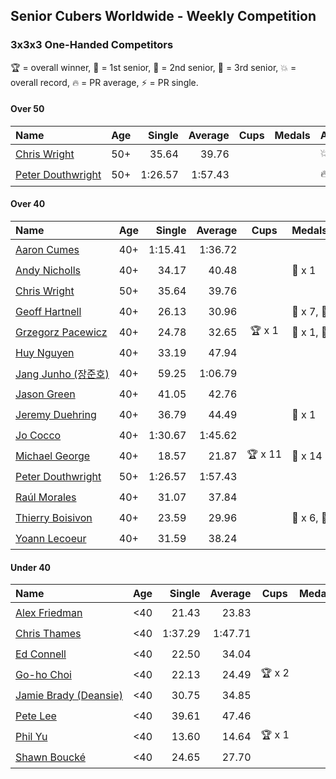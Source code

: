 ## Senior Cubers Worldwide - Weekly Competition
### 3x3x3 One-Handed Competitors

🏆 = overall winner, 🥇 = 1st senior, 🥈 = 2nd senior, 🥉 = 3rd senior, 💥 = overall record, 🔥 = PR average, ⚡ = PR single.

#### Over 50

| Name | Age | Single | Average | Cups | Medals | Achievements |
| :-- | :--: | --: | --: | :--: | :-- | :-- |
| [<span style="white-space: nowrap">Chris Wright</span>](../../persons/chris_wright/333oh.md) | 50+ | 35.64 | 39.76 |  |  | <span style="white-space: nowrap">💥 x 1, 🔥 x 1, ⚡ x 1</span> |
| [<span style="white-space: nowrap">Peter Douthwright</span>](../../persons/peter_douthwright/333oh.md) | 50+ | 1:26.57 | 1:57.43 |  |  | <span style="white-space: nowrap">🔥 x 1, ⚡ x 2</span> |

#### Over 40

| Name | Age | Single | Average | Cups | Medals | Achievements |
| :-- | :--: | --: | --: | :--: | :-- | :-- |
| [<span style="white-space: nowrap">Aaron Cumes</span>](../../persons/aaron_cumes/333oh.md) | 40+ | 1:15.41 | 1:36.72 |  |  | <span style="white-space: nowrap">🔥 x 4, ⚡ x 5</span> |
| [<span style="white-space: nowrap">Andy Nicholls</span>](../../persons/andy_nicholls/333oh.md) | 40+ | 34.17 | 40.48 |  | <span style="white-space: nowrap">🥉 x 1</span> | <span style="white-space: nowrap">🔥 x 2, ⚡ x 4</span> |
| [<span style="white-space: nowrap">Chris Wright</span>](../../persons/chris_wright/333oh.md) | 50+ | 35.64 | 39.76 |  |  | <span style="white-space: nowrap">💥 x 1, 🔥 x 1, ⚡ x 1</span> |
| [<span style="white-space: nowrap">Geoff Hartnell</span>](../../persons/geoff_hartnell/333oh.md) | 40+ | 26.13 | 30.96 |  | <span style="white-space: nowrap">🥈 x 7, 🥉 x 7</span> | <span style="white-space: nowrap">🔥 x 5, ⚡ x 4</span> |
| [<span style="white-space: nowrap">Grzegorz Pacewicz</span>](../../persons/grzegorz_pacewicz/333oh.md) | 40+ | 24.78 | 32.65 | <span style="white-space: nowrap">🏆 x 1</span> | <span style="white-space: nowrap">🥇 x 1, 🥈 x 2</span> | <span style="white-space: nowrap">🔥 x 3, ⚡ x 2</span> |
| [<span style="white-space: nowrap">Huy Nguyen</span>](../../persons/huy_nguyen/333oh.md) | 40+ | 33.19 | 47.94 |  |  | <span style="white-space: nowrap">🔥 x 2, ⚡ x 1</span> |
| [<span style="white-space: nowrap">Jang Junho (장준호)</span>](../../persons/jang_junho/333oh.md) | 40+ | 59.25 | 1:06.79 |  |  | <span style="white-space: nowrap">🔥 x 3, ⚡ x 3</span> |
| [<span style="white-space: nowrap">Jason Green</span>](../../persons/jason_green/333oh.md) | 40+ | 41.05 | 42.76 |  |  | <span style="white-space: nowrap">🔥 x 1, ⚡ x 1</span> |
| [<span style="white-space: nowrap">Jeremy Duehring</span>](../../persons/jeremy_duehring/333oh.md) | 40+ | 36.79 | 44.49 |  | <span style="white-space: nowrap">🥉 x 1</span> | <span style="white-space: nowrap">🔥 x 2, ⚡ x 2</span> |
| [<span style="white-space: nowrap">Jo Cocco</span>](../../persons/jo_cocco/333oh.md) | 40+ | 1:30.67 | 1:45.62 |  |  | <span style="white-space: nowrap">🔥 x 2, ⚡ x 3</span> |
| [<span style="white-space: nowrap">Michael George</span>](../../persons/michael_george/333oh.md) | 40+ | 18.57 | 21.87 | <span style="white-space: nowrap">🏆 x 11</span> | <span style="white-space: nowrap">🥇 x 14</span> | <span style="white-space: nowrap">💥 x 5, 🔥 x 3, ⚡ x 5</span> |
| [<span style="white-space: nowrap">Peter Douthwright</span>](../../persons/peter_douthwright/333oh.md) | 50+ | 1:26.57 | 1:57.43 |  |  | <span style="white-space: nowrap">🔥 x 1, ⚡ x 2</span> |
| [<span style="white-space: nowrap">Raúl Morales</span>](../../persons/raul_morales/333oh.md) | 40+ | 31.07 | 37.84 |  |  | <span style="white-space: nowrap">🔥 x 1, ⚡ x 1</span> |
| [<span style="white-space: nowrap">Thierry Boisivon</span>](../../persons/thierry_boisivon/333oh.md) | 40+ | 23.59 | 29.96 |  | <span style="white-space: nowrap">🥈 x 6, 🥉 x 6</span> | <span style="white-space: nowrap">🔥 x 7, ⚡ x 3</span> |
| [<span style="white-space: nowrap">Yoann Lecoeur</span>](../../persons/yoann_lecoeur/333oh.md) | 40+ | 31.59 | 38.24 |  |  | <span style="white-space: nowrap">🔥 x 1, ⚡ x 1</span> |

#### Under 40

| Name | Age | Single | Average | Cups | Medals | Achievements |
| :-- | :--: | --: | --: | :--: | :-- | :-- |
| [<span style="white-space: nowrap">Alex Friedman</span>](../../persons/alex_friedman/333oh.md) | <40 | 21.43 | 23.83 |  |  | <span style="white-space: nowrap">🔥 x 4, ⚡ x 4</span> |
| [<span style="white-space: nowrap">Chris Thames</span>](../../persons/chris_thames/333oh.md) | <40 | 1:37.29 | 1:47.71 |  |  | <span style="white-space: nowrap">🔥 x 2, ⚡ x 1</span> |
| [<span style="white-space: nowrap">Ed Connell</span>](../../persons/ed_connell/333oh.md) | <40 | 22.50 | 34.04 |  |  | <span style="white-space: nowrap">🔥 x 1, ⚡ x 1</span> |
| [<span style="white-space: nowrap">Go-ho Choi</span>](../../persons/go_ho_choi/333oh.md) | <40 | 22.13 | 24.49 | <span style="white-space: nowrap">🏆 x 2</span> |  | <span style="white-space: nowrap">💥 x 1, 🔥 x 2, ⚡ x 1</span> |
| [<span style="white-space: nowrap">Jamie Brady (Deansie)</span>](../../persons/jamie_brady/333oh.md) | <40 | 30.75 | 34.85 |  |  | <span style="white-space: nowrap">🔥 x 4, ⚡ x 3</span> |
| [<span style="white-space: nowrap">Pete Lee</span>](../../persons/pete_lee/333oh.md) | <40 | 39.61 | 47.46 |  |  | <span style="white-space: nowrap">🔥 x 2, ⚡ x 1</span> |
| [<span style="white-space: nowrap">Phil Yu</span>](../../persons/phil_yu/333oh.md) | <40 | 13.60 | 14.64 | <span style="white-space: nowrap">🏆 x 1</span> |  | <span style="white-space: nowrap">💥 x 1, 🔥 x 1, ⚡ x 1</span> |
| [<span style="white-space: nowrap">Shawn Boucké</span>](../../persons/shawn_boucke/333oh.md) | <40 | 24.65 | 27.70 |  |  | <span style="white-space: nowrap">🔥 x 1, ⚡ x 1</span> |


<!-- Global site tag (gtag.js) - Google Analytics -->
<script async src="https://www.googletagmanager.com/gtag/js?id=UA-86348435-3"></script>
<script>window.dataLayer = window.dataLayer || []; function gtag() {dataLayer.push(arguments);} gtag('js', new Date()); gtag('config', 'UA-86348435-3');</script>
